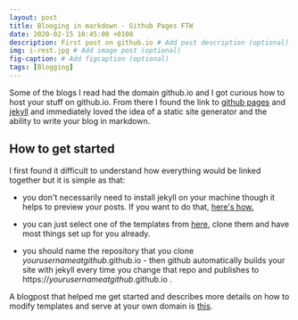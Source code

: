 ```yaml
---
layout: post
title: Blooging in markdown - Github Pages FTW
date: 2020-02-15 10:45:00 +0100
description: First post on github.io # Add post description (optional)
img: i-rest.jpg # Add image post (optional)
fig-caption: # Add figcaption (optional)
tags: [Blogging]
---
```

Some of the blogs I read had the domain github.io and I got curious how to host your stuff on github.io. From there I found the link to [github pages](https://pages.github.com/) and [jekyll](https://jekyllrb.com/) and immediately loved the idea of a static site generator and the ability to write your blog in markdown.

## How to get started
I first found it difficult to understand how everything would be linked together but it is simple as that:

- you don't necessarily need to install jekyll on your machine though it helps to preview your posts. If you want to do that, [here's how.](https://jekyllrb.com/docs/)

- you can just select one of the templates from [here](https://jekyllthemes.io/github-pages-themes), clone them and have most things set up for you already.

- you should name the repository that you clone _yourusernameatgithub_.github.io - then github automatically builds your site with jekyll every time you change that repo and publishes to https://_yourusernameatgithub_.github.io .

A blogpost that helped me get started and describes more details on how to modify templates and serve at your own domain is [this](https://www.smashingmagazine.com/2014/08/build-blog-jekyll-github-pages/).
